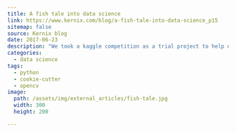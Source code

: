 ```yaml
---
title: A fish tale into data science
link: https://www.kernix.com/blog/a-fish-tale-into-data-science_p15
sitemap: false
source: Kernix blog
date: 2017-06-23
description: "We took a kaggle competition as a trial project to help us acquire an experience in real world data issues without too much hassle on cleaning and getting the data. The objective of this competition is to contribute to fisheries monitoring by finding the best algorithm classifying into seven species pictures caught from fishing boats."
categories:
  - data science
tags:
  - python
  - cookie-cutter
  - opencv
image: 
  path: /assets/img/external_articles/fish-tale.jpg
  width: 300
  height: 200

---
```

